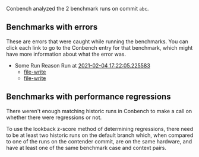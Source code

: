 Conbench analyzed the 2 benchmark runs on commit `abc`.

## Benchmarks with errors

These are errors that were caught while running the benchmarks. You can click each link to go to the Conbench entry for that benchmark, which might have more information about what the error was.

- Some Run Reason Run at [2021-02-04 17:22:05.225583](http://localhost/runs/some_contender)
  - [file-write](http://localhost/benchmarks/some-benchmark-uuid-2)
  - [file-write](http://localhost/benchmarks/some-benchmark-uuid-2)

## Benchmarks with performance regressions

There weren't enough matching historic runs in Conbench to make a call on whether there were regressions or not.

To use the lookback z-score method of determining regressions, there need to be at least two historic runs on the default branch which, when compared to one of the runs on the contender commit, are on the same hardware, and have at least one of the same benchmark case and context pairs.

